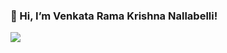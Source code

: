 ### 👋 Hi, I’m Venkata Rama Krishna Nallabelli!

![](https://komarev.com/ghpvc/?username=kris-vn0454&color=blue)

